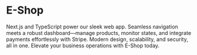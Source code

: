 # E-Shop
Next.js and TypeScript power our sleek web app. Seamless navigation meets a robust dashboard—manage products, monitor states, and integrate payments effortlessly with Stripe. Modern design, scalability, and security, all in one. Elevate your business operations with E-Shop today.
